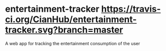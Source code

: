 # entertainment-tracker  https://travis-ci.org/CianHub/entertainment-tracker.svg?branch=master
A web app for tracking the entertainment consumption of the user
